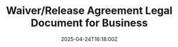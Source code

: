 ---
title: Waiver/Release Agreement Legal Document for Business
linkTitle: Waiver/Release Agreement Legal Document for Business
date: '2025-04-24T16:18:00Z'
weight: 1
description: No content
draft: false
ref: waiverrelease-agreement-legal-document-for-business
---